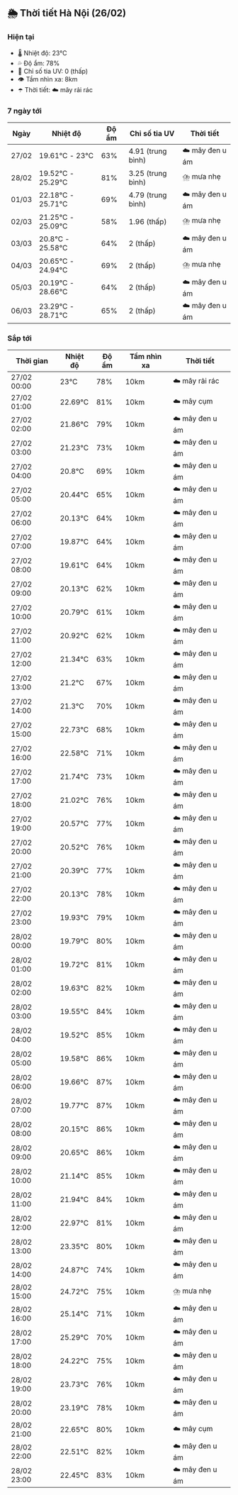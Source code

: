 ## 🌦️ Thời tiết Hà Nội (26/02)

### Hiện tại

- 🌡️ Nhiệt độ: 23℃
- 💦 Độ ẩm: 78%
- 🌟 Chỉ số tia UV: 0 (thấp)
- 👁️ Tầm nhìn xa: 8km
- ☂️ Thời tiết: ☁️ mây rải rác

### 7 ngày tới

| Ngày | Nhiệt độ | Độ ẩm | Chỉ số tia UV | Thời tiết |
| --- | --- | --- | --- | --- |
| 27/02 | 19.61℃ - 23℃ | 63% | 4.91 (trung bình) | ☁️ mây đen u ám |
| 28/02 | 19.52℃ - 25.29℃ | 81% | 3.25 (trung bình) | ⛈️ mưa nhẹ |
| 01/03 | 22.18℃ - 25.71℃ | 69% | 4.79 (trung bình) | ☁️ mây đen u ám |
| 02/03 | 21.25℃ - 25.09℃ | 58% | 1.96 (thấp) | ⛈️ mưa nhẹ |
| 03/03 | 20.8℃ - 25.58℃ | 64% | 2 (thấp) | ☁️ mây đen u ám |
| 04/03 | 20.65℃ - 24.94℃ | 69% | 2 (thấp) | ⛈️ mưa nhẹ |
| 05/03 | 20.19℃ - 28.66℃ | 64% | 2 (thấp) | ☁️ mây đen u ám |
| 06/03 | 23.29℃ - 28.71℃ | 65% | 2 (thấp) | ☁️ mây đen u ám |

### Sắp tới

| Thời gian | Nhiệt độ | Độ ẩm | Tầm nhìn xa | Thời tiết |
| --- | --- | --- | --- | --- |
| 27/02 00:00 | 23℃ | 78% | 10km | ☁️ mây rải rác |
| 27/02 01:00 | 22.69℃ | 81% | 10km | ☁️ mây cụm |
| 27/02 02:00 | 21.86℃ | 79% | 10km | ☁️ mây đen u ám |
| 27/02 03:00 | 21.23℃ | 73% | 10km | ☁️ mây đen u ám |
| 27/02 04:00 | 20.8℃ | 69% | 10km | ☁️ mây đen u ám |
| 27/02 05:00 | 20.44℃ | 65% | 10km | ☁️ mây đen u ám |
| 27/02 06:00 | 20.13℃ | 64% | 10km | ☁️ mây đen u ám |
| 27/02 07:00 | 19.87℃ | 64% | 10km | ☁️ mây đen u ám |
| 27/02 08:00 | 19.61℃ | 64% | 10km | ☁️ mây đen u ám |
| 27/02 09:00 | 20.13℃ | 62% | 10km | ☁️ mây đen u ám |
| 27/02 10:00 | 20.79℃ | 61% | 10km | ☁️ mây đen u ám |
| 27/02 11:00 | 20.92℃ | 62% | 10km | ☁️ mây đen u ám |
| 27/02 12:00 | 21.34℃ | 63% | 10km | ☁️ mây đen u ám |
| 27/02 13:00 | 21.2℃ | 67% | 10km | ☁️ mây đen u ám |
| 27/02 14:00 | 21.3℃ | 70% | 10km | ☁️ mây đen u ám |
| 27/02 15:00 | 22.73℃ | 68% | 10km | ☁️ mây đen u ám |
| 27/02 16:00 | 22.58℃ | 71% | 10km | ☁️ mây đen u ám |
| 27/02 17:00 | 21.74℃ | 73% | 10km | ☁️ mây đen u ám |
| 27/02 18:00 | 21.02℃ | 76% | 10km | ☁️ mây đen u ám |
| 27/02 19:00 | 20.57℃ | 77% | 10km | ☁️ mây đen u ám |
| 27/02 20:00 | 20.52℃ | 76% | 10km | ☁️ mây đen u ám |
| 27/02 21:00 | 20.39℃ | 77% | 10km | ☁️ mây đen u ám |
| 27/02 22:00 | 20.13℃ | 78% | 10km | ☁️ mây đen u ám |
| 27/02 23:00 | 19.93℃ | 79% | 10km | ☁️ mây đen u ám |
| 28/02 00:00 | 19.79℃ | 80% | 10km | ☁️ mây đen u ám |
| 28/02 01:00 | 19.72℃ | 81% | 10km | ☁️ mây đen u ám |
| 28/02 02:00 | 19.63℃ | 82% | 10km | ☁️ mây đen u ám |
| 28/02 03:00 | 19.55℃ | 84% | 10km | ☁️ mây đen u ám |
| 28/02 04:00 | 19.52℃ | 85% | 10km | ☁️ mây đen u ám |
| 28/02 05:00 | 19.58℃ | 86% | 10km | ☁️ mây đen u ám |
| 28/02 06:00 | 19.66℃ | 87% | 10km | ☁️ mây đen u ám |
| 28/02 07:00 | 19.77℃ | 87% | 10km | ☁️ mây đen u ám |
| 28/02 08:00 | 20.15℃ | 86% | 10km | ☁️ mây đen u ám |
| 28/02 09:00 | 20.65℃ | 86% | 10km | ☁️ mây đen u ám |
| 28/02 10:00 | 21.14℃ | 85% | 10km | ☁️ mây đen u ám |
| 28/02 11:00 | 21.94℃ | 84% | 10km | ☁️ mây đen u ám |
| 28/02 12:00 | 22.97℃ | 81% | 10km | ☁️ mây đen u ám |
| 28/02 13:00 | 23.35℃ | 80% | 10km | ☁️ mây đen u ám |
| 28/02 14:00 | 24.87℃ | 74% | 10km | ☁️ mây đen u ám |
| 28/02 15:00 | 24.72℃ | 75% | 10km | ⛈️ mưa nhẹ |
| 28/02 16:00 | 25.14℃ | 71% | 10km | ☁️ mây đen u ám |
| 28/02 17:00 | 25.29℃ | 70% | 10km | ☁️ mây đen u ám |
| 28/02 18:00 | 24.22℃ | 75% | 10km | ☁️ mây đen u ám |
| 28/02 19:00 | 23.73℃ | 76% | 10km | ☁️ mây đen u ám |
| 28/02 20:00 | 23.19℃ | 78% | 10km | ☁️ mây đen u ám |
| 28/02 21:00 | 22.65℃ | 80% | 10km | ☁️ mây cụm |
| 28/02 22:00 | 22.51℃ | 82% | 10km | ☁️ mây đen u ám |
| 28/02 23:00 | 22.45℃ | 83% | 10km | ☁️ mây đen u ám |
